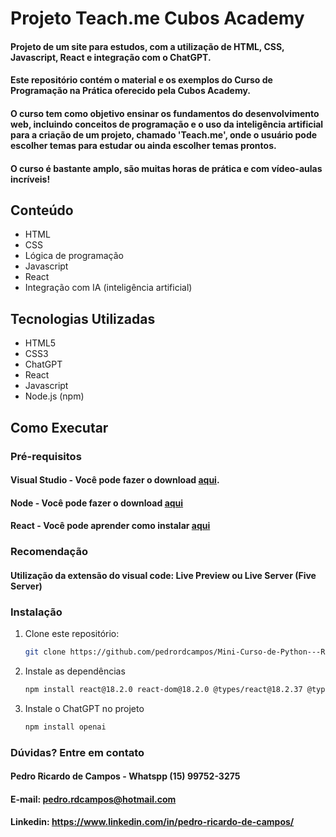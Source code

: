 # Projeto Teach.me Cubos Academy
#### Projeto de um site para estudos, com a utilização de HTML, CSS, Javascript, React e integração com o ChatGPT.
#### Este repositório contém o material e os exemplos do Curso de Programação na Prática oferecido pela Cubos Academy. 
#### O curso tem como objetivo ensinar os fundamentos do desenvolvimento web, incluindo conceitos de programação e o uso da inteligência artificial para a criação de um projeto, chamado 'Teach.me', onde o usuário pode escolher temas para estudar ou ainda escolher temas prontos. 
#### O curso é bastante amplo, são muitas horas de prática e com vídeo-aulas incríveis!

## Conteúdo

- HTML
- CSS
- Lógica de programação
- Javascript
- React
- Integração com IA (inteligência artificial)

## Tecnologias Utilizadas

- HTML5
- CSS3
- ChatGPT
- React
- Javascript
- Node.js (npm)

## Como Executar

### Pré-requisitos
#### Visual Studio - Você pode fazer o download [aqui](https://visualstudio.microsoft.com/pt-br/downloads/).
#### Node - Você pode fazer o download [aqui](https://nodejs.org/pt/download/package-manager)
#### React - Você pode aprender como instalar [aqui](https://react.dev/learn/installation)

### Recomendação
#### Utilização da extensão do visual code: Live Preview ou Live Server (Five Server)

### Instalação

1. Clone este repositório:
   ```bash
   git clone https://github.com/pedrordcampos/Mini-Curso-de-Python---Rocketseat.git](https://github.com/pedrordcampos/Curso-de-Programacao-na-Pratica-Cubos-Academy.git

2. Instale as dependências
   ```bash
   npm install react@18.2.0 react-dom@18.2.0 @types/react@18.2.37 @types/react-dom@18.2.15
3. Instale o ChatGPT no projeto
   ```bash
   npm install openai

### Dúvidas? Entre em contato
#### Pedro Ricardo de Campos - Whatspp (15) 99752-3275
#### E-mail: pedro.rdcampos@hotmail.com
#### Linkedin: https://www.linkedin.com/in/pedro-ricardo-de-campos/







